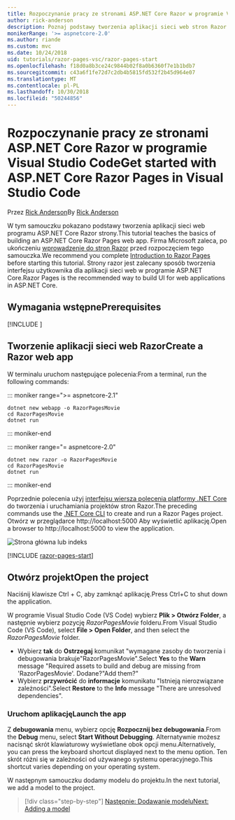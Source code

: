 ```yaml
---
title: Rozpoczynanie pracy ze stronami ASP.NET Core Razor w programie Visual Studio Code
author: rick-anderson
description: Poznaj podstawy tworzenia aplikacji sieci web stron Razor programu ASP.NET Core za pomocą programu Visual Studio Code.
monikerRange: '>= aspnetcore-2.0'
ms.author: riande
ms.custom: mvc
ms.date: 10/24/2018
uid: tutorials/razor-pages-vsc/razor-pages-start
ms.openlocfilehash: f18d0a8b3ce24c9844b02f8a0b6360f7e1b1bdb7
ms.sourcegitcommit: c43a6f1fe72d7c2db4b5815fd532f2b45d964e07
ms.translationtype: MT
ms.contentlocale: pl-PL
ms.lasthandoff: 10/30/2018
ms.locfileid: "50244856"
---
```

# <a name="get-started-with-aspnet-core-razor-pages-in-visual-studio-code"></a><span data-ttu-id="e6456-103">Rozpoczynanie pracy ze stronami ASP.NET Core Razor w programie Visual Studio Code</span><span class="sxs-lookup"><span data-stu-id="e6456-103">Get started with ASP.NET Core Razor Pages in Visual Studio Code</span></span>

<span data-ttu-id="e6456-104">Przez [Rick Anderson](https://twitter.com/RickAndMSFT)</span><span class="sxs-lookup"><span data-stu-id="e6456-104">By [Rick Anderson](https://twitter.com/RickAndMSFT)</span></span>

<span data-ttu-id="e6456-105">W tym samouczku pokazano podstawy tworzenia aplikacji sieci web programu ASP.NET Core Razor strony.</span><span class="sxs-lookup"><span data-stu-id="e6456-105">This tutorial teaches the basics of building an ASP.NET Core Razor Pages web app.</span></span> <span data-ttu-id="e6456-106">Firma Microsoft zaleca, po ukończeniu [wprowadzenie do stron Razor](xref:razor-pages/index) przed rozpoczęciem tego samouczka.</span><span class="sxs-lookup"><span data-stu-id="e6456-106">We recommend you complete [Introduction to Razor Pages](xref:razor-pages/index) before starting this tutorial.</span></span> <span data-ttu-id="e6456-107">Strony razor jest zalecany sposób tworzenia interfejsu użytkownika dla aplikacji sieci web w programie ASP.NET Core.</span><span class="sxs-lookup"><span data-stu-id="e6456-107">Razor Pages is the recommended way to build UI for web applications in ASP.NET Core.</span></span>

## <a name="prerequisites"></a><span data-ttu-id="e6456-108">Wymagania wstępne</span><span class="sxs-lookup"><span data-stu-id="e6456-108">Prerequisites</span></span>

[!INCLUDE [](~/includes/net-core-prereqs-vscode.md)]

## <a name="create-a-razor-web-app"></a><span data-ttu-id="e6456-109">Tworzenie aplikacji sieci web Razor</span><span class="sxs-lookup"><span data-stu-id="e6456-109">Create a Razor web app</span></span>

<span data-ttu-id="e6456-110">W terminalu uruchom następujące polecenia:</span><span class="sxs-lookup"><span data-stu-id="e6456-110">From a terminal, run the following commands:</span></span>

::: moniker range=">= aspnetcore-2.1"

```console
dotnet new webapp -o RazorPagesMovie
cd RazorPagesMovie
dotnet run
```

::: moniker-end

::: moniker range="= aspnetcore-2.0"

```console
dotnet new razor -o RazorPagesMovie
cd RazorPagesMovie
dotnet run
```

::: moniker-end

<span data-ttu-id="e6456-111">Poprzednie polecenia użyj [interfejsu wiersza polecenia platformy .NET Core](/dotnet/core/tools/dotnet) do tworzenia i uruchamiania projektów stron Razor.</span><span class="sxs-lookup"><span data-stu-id="e6456-111">The preceding commands use the [.NET Core CLI](/dotnet/core/tools/dotnet) to create and run a Razor Pages project.</span></span> <span data-ttu-id="e6456-112">Otwórz w przeglądarce http://localhost:5000 Aby wyświetlić aplikację.</span><span class="sxs-lookup"><span data-stu-id="e6456-112">Open a browser to http://localhost:5000 to view the application.</span></span>

![Strona główna lub indeks](../razor-pages/razor-pages-start/_static/home.png)

[!INCLUDE [razor-pages-start](../../includes/RP/razor-pages-start.md)]

## <a name="open-the-project"></a><span data-ttu-id="e6456-114">Otwórz projekt</span><span class="sxs-lookup"><span data-stu-id="e6456-114">Open the project</span></span>

<span data-ttu-id="e6456-115">Naciśnij klawisze Ctrl + C, aby zamknąć aplikację.</span><span class="sxs-lookup"><span data-stu-id="e6456-115">Press Ctrl+C to shut down the application.</span></span>

<span data-ttu-id="e6456-116">W programie Visual Studio Code (VS Code) wybierz **Plik > Otwórz Folder**, a następnie wybierz pozycję *RazorPagesMovie* folderu.</span><span class="sxs-lookup"><span data-stu-id="e6456-116">From Visual Studio Code (VS Code), select **File > Open Folder**, and then select the *RazorPagesMovie* folder.</span></span>

- <span data-ttu-id="e6456-117">Wybierz **tak** do **Ostrzegaj** komunikat "wymagane zasoby do tworzenia i debugowania brakuje"RazorPagesMovie".</span><span class="sxs-lookup"><span data-stu-id="e6456-117">Select **Yes** to the **Warn** message "Required assets to build and debug are missing from 'RazorPagesMovie'.</span></span> <span data-ttu-id="e6456-118">Dodane?"</span><span class="sxs-lookup"><span data-stu-id="e6456-118">Add them?"</span></span>
- <span data-ttu-id="e6456-119">Wybierz **przywrócić** do **informacje** komunikatu "Istnieją nierozwiązane zależności".</span><span class="sxs-lookup"><span data-stu-id="e6456-119">Select **Restore** to the **Info** message "There are unresolved dependencies".</span></span>

### <a name="launch-the-app"></a><span data-ttu-id="e6456-120">Uruchom aplikację</span><span class="sxs-lookup"><span data-stu-id="e6456-120">Launch the app</span></span>

<span data-ttu-id="e6456-121">Z **debugowania** menu, wybierz opcję **Rozpocznij bez debugowania**.</span><span class="sxs-lookup"><span data-stu-id="e6456-121">From the **Debug** menu, select **Start Without Debugging**.</span></span> <span data-ttu-id="e6456-122">Alternatywnie możesz nacisnąć skrót klawiaturowy wyświetlane obok opcji menu.</span><span class="sxs-lookup"><span data-stu-id="e6456-122">Alternatively, you can press the keyboard shortcut displayed next to the menu option.</span></span> <span data-ttu-id="e6456-123">Ten skrót różni się w zależności od używanego systemu operacyjnego.</span><span class="sxs-lookup"><span data-stu-id="e6456-123">This shortcut varies depending on your operating system.</span></span>

<span data-ttu-id="e6456-124">W następnym samouczku dodamy modelu do projektu.</span><span class="sxs-lookup"><span data-stu-id="e6456-124">In the next tutorial, we add a model to the project.</span></span> 

> [!div class="step-by-step"]
> [<span data-ttu-id="e6456-125">Następnie: Dodawanie modelu</span><span class="sxs-lookup"><span data-stu-id="e6456-125">Next: Adding a model</span></span>](xref:tutorials/razor-pages-vsc/model)  
